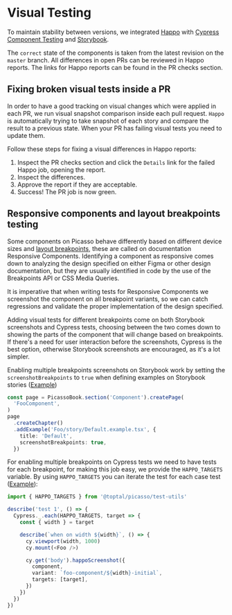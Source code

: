 # Visual Testing

To maintain stability between versions, we integrated [Happo](https://happo.io) with [Cypress Component Testing](https://docs.happo.io/docs/cypress) and [Storybook](https://docs.happo.io/docs/storybook).

The `correct` state of the components is taken from the latest revision on the `master` branch.
All differences in open PRs can be reviewed in Happo reports.
The links for Happo reports can be found in the PR checks section.

## Fixing broken visual tests inside a PR

In order to have a good tracking on visual changes which were applied in each PR, we run visual snapshot comparison inside each pull request. `Happo` is automatically trying to take snapshot of each story and compare the result to a previous state. When your PR has failing visual tests you need to update them.

Follow these steps for fixing a visual differences in Happo reports:
1. Inspect the PR checks section and click the `Details` link for the failed Happo job, opening the report.
2. Inspect the differences.
3. Approve the report if they are acceptable.
4. Success! The PR job is now green.

## Responsive components and layout breakpoints testing

Some components on Picasso behave differently based on different device sizes
and [layout breakpoints](https://picasso.toptal.net/?path=/story/utils-breakpoints--breakpoints),
these are called on documentation Responsive Components. Identifying a
component as responsive comes down to analyzing the design specified on either
Figma or other design documentation, but they are usually identified in code by
the use of the Breakpoints API or CSS Media Queries.

It is imperative that when writing tests for Responsive Components we screenshot
the component on all breakpoint variants, so we can catch regressions and
validate the proper implementation of the design specified.

Adding visual tests for different breakpoints come on both Storybook screenshots
and Cypress tests, choosing between the two comes down to showing the parts of
the component that will change based on breakpoints. If there's a need for
user interaction before the screenshots, Cypress is the best option, otherwise
Storybook screenshots are encouraged, as it's a lot simpler.

Enabling multiple breakpoints screenshots on Storybook work by setting the
`screenshotBreakpoints` to `true` when defining examples on Storybook stories
([Example](https://github.com/toptal/picasso/blob/c40abab8a988332ba9152dfce635fa5aa31f225f/packages/picasso/src/Grid/story/index.jsx#L30))

```ts
const page = PicassoBook.section('Component').createPage(
  'FooComponent',
)
page
  .createChapter()
  .addExample('Foo/story/Default.example.tsx', {
    title: 'Default',
    screenshotBreakpoints: true,
  })
```

For enabling multiple breakpoints on Cypress tests we need to have tests for
each breakpoint, for making this job easy, we provide the `HAPPO_TARGETS` variable.
By using `HAPPO_TARGETS` you can iterate the test for each case test
([Example](https://github.com/toptal/picasso/pull/3756/files)):

```ts
import { HAPPO_TARGETS } from '@toptal/picasso/test-utils'

describe('test 1', () => {
  Cypress._.each(HAPPO_TARGETS, target => {
    const { width } = target

    describe(`when on width ${width}`, () => {
      cy.viewport(width, 1000)
      cy.mount(<Foo />)

      cy.get('body').happoScreenshot({
        component,
        variant: `foo-component/${width}-initial`,
        targets: [target],
      })
    })
  })
})
```

